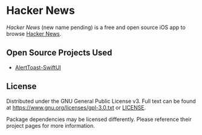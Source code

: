 # Hacker News

*Hacker News* (new name pending) is a free and open source iOS app to browse [Hacker News](https://news.ycombinator.com).

## Open Source Projects Used

- [AlertToast-SwiftUI](https://github.com/elai950/AlertToast/)

## License

Distributed under the GNU General Public License v3. Full text can be found at https://www.gnu.org/licenses/gpl-3.0.txt or [LICENSE](LICENSE).

Package dependencies may be licensed differently. Please reference their project pages for more information.

